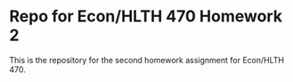 # Repo for Econ/HLTH 470 Homework 2

This is the repository for the second homework assignment for Econ/HLTH 470.

